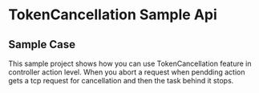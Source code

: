 # TokenCancellation Sample Api

## Sample Case

This sample project shows how you can use TokenCancellation feature in controller action level.
When you abort a request when pendding action gets a tcp request for cancellation and then the task behind it stops.